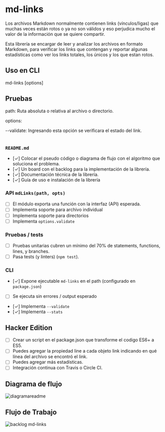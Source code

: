 # md-links 
Los archivos Markdown normalmente contienen links (vínculos/ligas) que muchas veces están rotos o ya no son válidos y eso perjudica mucho el valor de la información que se quiere compartir.

Esta librería se encargar de leer y analizar los archivos en formato Markdown, para verificar los links que contengan y reportar algunas estadísticas como ver los links totales, los únicos y los que estan rotos.

## Uso en CLI

md-links <path> [options]


## Pruebas
path: Ruta absoluta o relativa al archivo o directorio.

options:

--validate: Ingresando esta opción se verificara el estado del link.

#


### `README.md`

- [✓] Colocar el pseudo código o diagrama de flujo con el algoritmo que soluciona el problema.
- [✓] Un board con el backlog para la implementación de la librería.
- [✓] Documentación técnica de la librería.
- [✓] Guía de uso e instalación de la librería

### API `mdLinks(path, opts)`

- [ ] El módulo exporta una función con la interfaz (API) esperada.
- [ ] Implementa soporte para archivo individual
- [ ] Implementa soporte para directorios
- [ ] Implementa `options.validate`

### Pruebas / tests

- [ ] Pruebas unitarias cubren un mínimo del 70% de statements, functions,
      lines, y branches.
- [ ] Pasa tests (y linters) (`npm test`).

### CLI

- [✓] Expone ejecutable `md-links` en el path (configurado en `package.json`)
- [ ] Se ejecuta sin errores / output esperado
- [✓] Implementa `--validate`
- [✓] Implementa `--stats`

## Hacker Edition

- [ ] Crear un script en el package.json que transforme el codigo ES6+ a ES5.
- [ ] Puedes agregar la propiedad line a cada objeto link indicando en qué línea del archivo se encontró el link.
- [ ] Puedes agregar más estadísticas.
- [ ] Integración continua con Travis o Circle CI.

## Diagrama de flujo
![diagramareadme](https://user-images.githubusercontent.com/46533816/55926710-fa7b6d80-5bd7-11e9-9fe4-4863cde8b800.png)


## Flujo de Trabajo 

![backlog md-links](https://user-images.githubusercontent.com/46533816/55926718-0bc47a00-5bd8-11e9-8231-0cca3ba947db.png)
